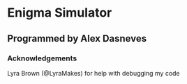 # Enigma Simulator

## Programmed by Alex Dasneves














### Acknowledgements
Lyra Brown (@LyraMakes) for help with debugging my code
